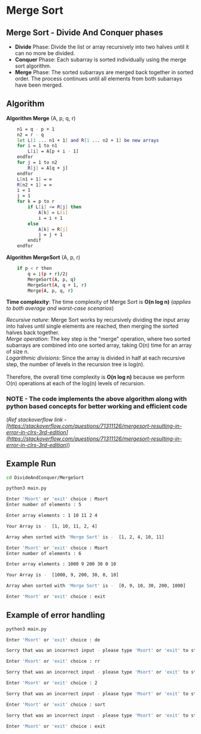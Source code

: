 # Merge Sort

## Merge Sort - Divide And Conquer phases

- **Divide** Phase: Divide the list or array recursively into two halves until it can no more be divided.
- **Conquer** Phase: Each subarray is sorted individually using the merge sort algorithm.
- **Merge** Phase: The sorted subarrays are merged back together in sorted order. The process continues until all elements from both subarrays have been merged.

## Algorithm

**Algorithm Merge** (A, p, q, r)
```bash
    n1 = q - p + 1
    n2 = r - q
    let L[1 ... n1 + 1] and R[1 ... n2 + 1] be new arrays
    for i = 1 to n1
        L[i] = A[p + i - 1]
    endfor
    for j = 1 to n2
        R[j] = A[q + j]
    endfor
    L[n1 + 1] = ∞
    R[n2 + 1] = ∞
    i = 1
    j = 1
    for k = p to r
        if L[i] <= R[j] then
            A[k] = L[i]
            i = i + 1
        else
            A[k] = R[j]
            j = j + 1
        endif
    endfor
```

**Algorithm MergeSort** (A, p, r)
```bash
    if p < r then
        q = ⌊(p + r)/2⌋
        MergeSort(A, p, q)
        MergeSort(A, q + 1, r)
        Merge(A, p, q, r)
```

**Time complexity**: The time complexity of Merge Sort is **O(n log n)** (_applies to both average and worst-case scenarios_)

_Recursive nature_: Merge Sort works by recursively dividing the input array into halves until single elements are reached, then merging the sorted halves back together. <br/>
_Merge operation_: The key step is the "merge" operation, where two sorted subarrays are combined into one sorted array, taking O(n) time for an array of size n. <br/>
_Logarithmic divisions_: Since the array is divided in half at each recursive step, the number of levels in the recursion tree is log(n). <br/> <br/>
Therefore, the overall time complexity is **O(n log n)** because we perform O(n) operations at each of the log(n) levels of recursion.

### NOTE - The code implements the above algorithm along with python based concepts for better working and efficient code

(_Ref stackoverflow link_ - _[https://stackoverflow.com/questions/71311126/mergesort-resulting-in-error-in-clrs-3rd-edition](https://stackoverflow.com/questions/71311126/mergesort-resulting-in-error-in-clrs-3rd-edition)_)

## Example Run

```bash
cd DivideAndConquer/MergeSort
```

```bash
python3 main.py

Enter 'Msort' or 'exit' choice : Msort
Enter number of elements : 5

Enter array elements : 1 10 11 2 4

Your Array is -  [1, 10, 11, 2, 4]

Array when sorted with 'Merge Sort' is -  [1, 2, 4, 10, 11]

Enter 'Msort' or 'exit' choice : Msort
Enter number of elements : 6

Enter array elements : 1000 9 200 30 0 10

Your Array is -  [1000, 9, 200, 30, 0, 10]

Array when sorted with 'Merge Sort' is -  [0, 9, 10, 30, 200, 1000]

Enter 'Msort' or 'exit' choice : exit
```

## Example of error handling

```bash
python3 main.py

Enter 'Msort' or 'exit' choice : de

Sorry that was an incorrect input - please type 'Msort' or 'exit' to stop.

Enter 'Msort' or 'exit' choice : rr

Sorry that was an incorrect input - please type 'Msort' or 'exit' to stop.

Enter 'Msort' or 'exit' choice : 2

Sorry that was an incorrect input - please type 'Msort' or 'exit' to stop.

Enter 'Msort' or 'exit' choice : sort

Sorry that was an incorrect input - please type 'Msort' or 'exit' to stop.

Enter 'Msort' or 'exit' choice : exit
```
